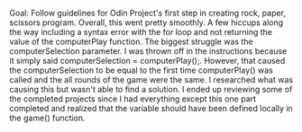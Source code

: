 Goal: Follow guidelines for Odin Project's first step in creating rock, paper, scissors program. Overall, this went pretty smoothly. A few hiccups along the way including a syntax error with the for loop and not returning the value of the computerPlay function. The biggest struggle was the computerSelection parameter. I was thrown off in the instructions because it simply said computerSelection = computerPlay();. However, that caused the computerSelection to be equal to the first time computerPlay() was called and the all rounds of the game were the same. I researched what was causing this but wasn't able to find a solution. I ended up reviewing some of the completed projects since I had everything except this one part completed and realized that the variable should have been defined locally in the game() function. 